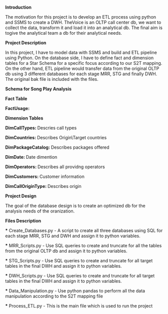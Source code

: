 <b>Introduction</b>

The motivation for this project is to develop an ETL process using python and SSMS to create a DWH.
TheVoice is an OLTP call center db, we want to collect the data, transform it and load it into an analytical db.
The final aim is togive the analytical team a db for their analytical needs.


<b>Project Description </b>

In this project, I have to model data with SSMS and build and ETL pipeline using Python. On the database side, I have to define fact and dimension tables for a Star Schema for a specific focus according to our S2T mapping. On the other hand, ETL pipeline would transfer data from the original OLTP db using 3 different databases for each stage MRR, STG and finally DWH.
The original bak file is included with the files.


<b>Schema for Song Play Analysis</b>

<b>Fact Table</b>

<b> FactUsage: </b>


<b>Dimension Tables</b>

<b> DimCallTypes: </b> Descries call types

<b> DimCountries: </b> Describes Origin\Target countries

<b> DimPackageCatalog: </b> Describes packages offered

<b> DimDate: </b> Date dimention

<b> DimOperators: </b> Describes all providng operators

<b> DimCustomers: </b> Customer information

<b> DimCallOriginType: </b> Describes origin


<b>Project Design</b>

The goal of the database design is to create an optimized db for the analysis needs of the oranization.
 
<b>Files Description</b>

<b>*</b> Create_Databases.py - A script to create all three databases using SQL for each stage MRR, STG and DWH and assign it to python variables.

<b>*</b> MRR_Scripts.py - Use SQL queries to create and truncate for all the tables from the original OLTP db and assign it to python variables.

<b>*</b> STG_Scripts.py - Use SQL queries to create and truncate for all target tables in the final DWH and assign it to python variables.

<b>*</b> DWH_Scripts.py - Use SQL queries to create and truncate for all target tables in the final DWH and assign it to python variables.

<b>*</b> Data_Manipulation.py - Use python pandas to perform all the data manipulation according to the S2T mapping file

<b>*</b> Process_ETL.py - This is the main file which is used to run the project
    